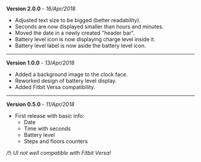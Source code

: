 **Version 2.0.0** - _16/Apr/2018_
- Adjusted text size to be bigged (better readability).
- Seconds are now displayed smaller than hours and minutes.
- Moved the date in a newly created "header bar".
- Battery level icon is now displaying charge level inside it.
- Battery level label is now aside the battery level icon.

* * *

**Version 1.0.0** - _13/Apr/2018_
- Added a background image to the clock face.
- Reworked design of battery level display.
- Added Fitbit Versa compatibility.

* * *

**Version 0.5.0** - _11/Apr/2018_
- First release with basic info: 
    - Date
    - Time with seconds
    - Battery level
    - Steps and floors counters

*/!\ UI not well compatible with Fitbit Versa!*
